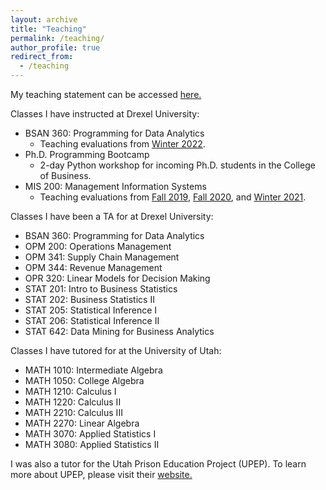 ```yaml
---
layout: archive
title: "Teaching"
permalink: /teaching/
author_profile: true
redirect_from:
  - /teaching
---
```


My teaching statement can be accessed <a href="/files/BuhlerTeachingStatement.pdf" target="_blank"> here. </a> 

Classes I have instructed at Drexel University:
- BSAN 360: Programming for Data Analytics
	- Teaching evaluations from <a href="/files/BSAN-360_Winter2022.pdf" target="_blank">Winter 2022</a>.
- Ph.D. Programming Bootcamp
	- 2-day Python workshop for incoming Ph.D. students in the College of Business.
- MIS 200: Management Information Systems
	- Teaching evaluations from <a href="/files/MIS-200_Fall2019.pdf" target="_blank">Fall 2019</a>,  <a href="/files/MIS-200_Fall2020.pdf" target="_blank">Fall 2020</a>, and <a href="/files/MIS-200_Winter2021.pdf" target="_blank">Winter 2021</a>. 

Classes I have been a TA for at Drexel University:
- BSAN 360: Programming for Data Analytics
- OPM 200: Operations Management
- OPM 341: Supply Chain Management
- OPM 344: Revenue Management
- OPR 320: Linear Models for Decision Making
- STAT 201: Intro to Business Statistics
- STAT 202: Business Statistics II
- STAT 205: Statistical Inference I
- STAT 206: Statistical Inference II
- STAT 642: Data Mining for Business Analytics

Classes I have tutored for at the University of Utah:
- MATH 1010: Intermediate Algebra
- MATH 1050: College Algebra
- MATH 1210: Calculus I 
- MATH 1220: Calculus II
- MATH 2210: Calculus III
- MATH 2270: Linear Algebra
- MATH 3070: Applied Statistics I
- MATH 3080: Applied Statistics II

I was also a tutor for the Utah Prison Education Project (UPEP). To learn more about UPEP,  please visit their [website.](https://prisoneducationproject.utah.edu/)
